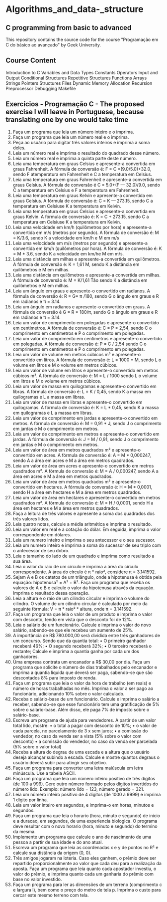 ﻿# Algorithms_and_data-_structure
 
## C programming from basic to advanced
This repository contains the source code for the course "Programação em C do básico ao avançado" by Geek University.

## Course Content
Introduction to C
Variables and Data Types
Constants
Operators
Input and Output
Conditional Structures
Repetitive Structures
Functions
Arrays
Strings
Pointers
Structures
Files
Dynamic Memory Allocation
Recursion
Preprocessor
Debugging
Makefile

## Exercícios - Programação C - The proposed exercise I will leave in Portuguese, because translating one by one would take time
 1. Faça um programa que leia um número inteiro e o imprima.
 2. Faça um programa que leia um número real e o imprima.
 3. Peça ao usuário para digitar três valores inteiros e imprima a soma deles.
 4. Leia um número real e imprima o resultado do quadrado desse número.
 5. Leia um número real e imprima a quinta parte deste número.
 6. Leia uma temperatura em graus Celsius e apresente-a convertida em graus Fahrenheit. A fórmula de conversão é: F = C =(9.0/5.0)+32.0, sendo F atemperatura em Fahrenheit e C a temperatura em Celsius.
 7. Leia uma temperatura em graus Fahrenheit e apresente-a convertida em graus Celsius. A fórmula de conversão é C = 5.0+(F — 32.0)/9.0, sendo C a temperatura em Celsius e F a temperatura em Fahrenheit.
 8. Leia uma temperatura em graus Kelvin e apresente-a convertida em graus Celsius. A fórmula de conversão é: C = K — 273.15, sendo C a temperatura em Celsiuse K a temperatura em Kelvin.
 9. Leia uma temperatura em graus Celsius e apresente-a convertida em graus Kelvin. A fórmula de conversão é: K = C + 273.15, sendo C a temperatura em Celsiuse K a temperatura em Kelvin.
 10. Leia uma velocidade em km/h (quilômetros por hora) e apresente-a convertida em m/s (metros por segundo). A fórmula de conversão é: M = K/3.6, sendo K a velocidade em km/h e M em m/s
 11. Leia uma velocidade em m/s (metros por segundo) e apresente-a convertida em km/h (quilômetros por hora). A fórmula de conversão é: K = M * 3.6, sendo K a velocidade em km/he M em m/s.
 12. Leia uma distância em milhas e apresente-a convertida em quilômetros. A fórmula de conversão é: K = 1,61 M, sendo K a distância em quilômetros e M em milhas.
 13. Leia uma distância em quilômetros e apresente-a convertida em milhas. A fórmula de conversão é: M = K/1,61 Tão sendo K a distância em quilômetros e M em milhas.
 14. Leia um ângulo em graus e apresente-o convertido em radianos. A fórmula de conversão é: R = G* π /180, sendo G o ângulo em graus e R em radianos e π = 3.14.
 15. Leia um ângulo em radianos e apresente-o convertido em graus. A fórmula de conversão é G = R * 180/π, sendo G o ângulo em graus e R em radianos e π = 3.14.
 16. Leia um valor de comprimento em polegadas e apresente-o convertido em centimetros. A fórmula de conversão é: C = P * 2,54, sendo C o comprimento em centimetros e P o comprimento em polegadas.
 17. Leia um valor de comprimento em centimetros e apresente-o convertido em polegadas. A fórmula de conversão é: P = C / 2,54 sendo C o comprimento em centímetros e P o comprimento em polegadas.
 18. Leia um valor de volume em metros cúbicos m³ e apresente-o convertido em litros. A fórmula de conversão é: L = 1000 * M, sendo L o volume em litros e M o volume em metros cúbicos.
 19. Leia um valor de volume em litros e apresente-o convertido em metros cúbicos m³. À fórmula de conversão é: M = L / 1000 sendo L o volume em litros e M o volume em metros cúbicos.
 20. Leia um valor de massa em quilogramas e apresente-o convertido em libras. A fórmula de conversão é: L = K / 0,45, sendo K a massa em quilogramas e L a massa em libras.
 21. Leia um valor de massa em libras e apresente-o convertido em quilogramas. A fórmula de conversão é: K = L * 0,45, sendo K a massa em quilogramas e L a massa em libras.
 22. Leia um valor de comprimento em jardas e apresente-o convertido em metros. A fórmula de conversão é: M = 0,91 * J, sendo J o comprimento em jardas e M o comprimento em metros.
 23. Leia um valor de comprimento em metros e apresente-o convertido em jardas. A fórmula de conversão é: J = M / 0,91, sendo J o comprimento em jardas e M o comprimento em metros.
 24. Leia um valor de área em metros quadrados m² e apresente-o convertido em acres. A fórmula de conversão é: A = M * 0,000247, sendo A a área em acres e M a área em metros quadrados.
 25. Leia um valor de área em acres e apresente-o convertido em metros quadrados m². A fórmula de conversão é: M = A / 0,000247, sendo A a área em acres e M a área em metros quadrados.
 26. Leia um valor de área em metros quadrados m² e apresente-o convertido em hectares. A fórmula de conversão é: H = M * 0,0001, sendo H a área em hectares e M a área em metros quadrados.
 27. Leia um valor de área em hectares e apresente-o convertido em metros quadrados m². A fórmula de conversão é: M = H / 0,0001, sendo H a área em hectares e M a área em metros quadrados.
 28. Faça a leitura de três valores e apresente a soma dos quadrados dos três valores lidos.
 29. Leia quatro notas, calcule a média aritmética e imprima o resultado.
 30. Leia um valor em real e a cotação do dólar. Em seguida, imprima o valor correspondente em dólares.
 31. Leia um numero inteiro e imprima o seu antecessor e o seu sucessor.
 32. Leia um numero inteiro e imprima a soma do sucessor de seu triplo com o antecessor de seu dobro.
 33. Leia o tamanho do lado de um quadrado e imprima como resultado a sua área.
 34. Leia o valor do raio de um círculo e imprima a área do círculo correspondente. A área do círculo é π * raio², considere π = 3.141592.
 35. Sejam A e B os catetos de um triângulo, onde a hipotenusa é obtida pela equação: hipotenusa² = A² + B². Faça um programa que receba os valores de A e B e calcule o valor da hipotenusa através da equação. Imprima o resultado dessa operação.
 36. Leia a altura e o raio de um cilindro circular e imprima o volume do cilindro. O volume de um cilindro circular é calculado por meio da seguinte fórmula: V = π * raio² * altura, onde π = 3.141592.
 37. Faça um programa que leia o valor de um produto e imprima o valor com desconto, tendo em vista que o desconto foi de 12%.
 38. Leia o salário de um funcionário. Calcule e imprima o valor do novo salário, sabendo-se que ele recebeu um aumento de 25%.
 39. A importância de R$ 780.000,00 será dividida entre três ganhadores de um concurso. Sendo que da quantia total: • O primeiro ganhador receberá 46%; • O segundo receberá 32%; • O terceiro receberá o restante; Calcule e imprima a quantia ganha por cada um dos ganhadores.
 40. Uma empresa contrata um encanador a R$ 30,00 por dia. Faça um programa que solicite o número de dias trabalhados pelo encanador e imprima a quantia líquida que deverá ser paga, sabendo-se que são descontados 8% para imposto de renda.
 41. Faça um programa que leia o valor da hora de trabalho (em reais) e número de horas trabalhadas no mês. Imprima o valor a ser pago ao funcionário, adicionando 10% sobre o valor calculado.
 42. Receba o salário-base de um funcionário. Calcule e imprima o salário a receber, sabendo-se que esse funcionário tem uma gratificação de 5% sobre o salário-base. Além disso, ele paga 7% de imposto sobre o salário-base.
 43. Escreva um programa de ajuda para vendedores. A partir de um valor total lido, mostre: • o total a pagar com desconto de 10%; • o valor de cada parcela, no parcelamento de 3 x sem juros; • a comissão do vendedor, no caso da venda ser a vista (5% sobre o valor com desconto) • a comissão do vendedor, no caso da venda ser parcelada (5% sobre o valor total)
 44. Receba a altura do degrau de uma escada e a altura que o usuário deseja alcançar subindo a escada. Calcule e mostre quantos degraus o usuário deverá subir para atingir seu objetivo.
 45. Faça um programa para converter uma letra maiúscula em letra minúscula. Use a tabela ASCII.
 46. Faça um programa que leia um número inteiro positivo de três dígitos (de 100 a 999). Gere outro número formado pelos dígitos invertidos do número lido. Exemplo: número lido = 123, número gerado = 321.
 47. Leia um número inteiro positivo de 4 dígitos (de 1000 a 9999) e imprima 1 dígito por linha.
 48. Leia um valor inteiro em segundos, e imprima-o em horas, minutos e segundos.
 49. Faça um programa que leia o horario (hora, minuto e segundo) de inicio e a duracao, em segundos, de uma experiencia biologica. O programa deve resultar com o novo horario (hora, minuto e segundo) do termino da mesma.
 50. Implemente um programa que calcule o ano de nascimento de uma pessoa a partir de sua idade e do ano atual.
 51. Escreva um programa que leia as coordenadas x e y de pontos no R² e calcule sua distância da origem (0, 0).
 52. Três amigos jogaram na loteria. Caso eles ganhem, o prêmio deve ser repartido proporcionalmente ao valor que cada deu para a realização da aposta. Faça um programa que leia quanto cada apostador investiu, o valor do prêmio, e imprima quanto cada um ganharia do prêmio com base no valor investido.
 53. Faça um programa para ler as dimensões de um terreno (comprimento c e largura l), bem como o preço do metro de tela p. Imprima o custo para cercar este mesmo terreno com tela.

